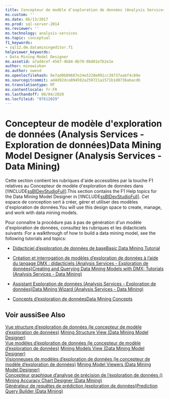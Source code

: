 ```yaml
---
title: Concepteur de modèle d’exploration de données (Analysis Services-exploration de données) | Microsoft Docs
ms.custom: ''
ms.date: 06/13/2017
ms.prod: sql-server-2014
ms.reviewer: ''
ms.technology: analysis-services
ms.topic: conceptual
f1_keywords:
- sql12.dm.dataminingeditor.f1
helpviewer_keywords:
- Data Mining Model Designer
ms.assetid: a7ad4cef-4567-4b84-8b70-0bd81e7b2e1e
author: minewiskan
ms.author: owend
ms.openlocfilehash: 8e7ad0b89687e24e5220e091cc39737aabf4c89e
ms.sourcegitcommit: ad4d92dce894592a259721a1571b1d8736abacdb
ms.translationtype: MT
ms.contentlocale: fr-FR
ms.lasthandoff: 08/04/2020
ms.locfileid: "87612029"
---
```

# <a name="data-mining-model-designer-analysis-services---data-mining"></a><span data-ttu-id="62d95-102">Concepteur de modèle d'exploration de données (Analysis Services - Exploration de données)</span><span class="sxs-lookup"><span data-stu-id="62d95-102">Data Mining Model Designer (Analysis Services - Data Mining)</span></span>
  <span data-ttu-id="62d95-103">Cette section contient les rubriques d'aide accessibles par la touche F1 relatives au Concepteur de modèle d'exploration de données dans [!INCLUDE[ssBIDevStudioFull](../includes/ssbidevstudiofull-md.md)].</span><span class="sxs-lookup"><span data-stu-id="62d95-103">This section contains the F1 Help topics for the Data Mining Model Designer in [!INCLUDE[ssBIDevStudioFull](../includes/ssbidevstudiofull-md.md)].</span></span> <span data-ttu-id="62d95-104">Cet espace de conception sert à créer, gérer et utiliser des modèles d'exploration de données.</span><span class="sxs-lookup"><span data-stu-id="62d95-104">You will use this design space to create, manage, and work with data mining models.</span></span>  
  
 <span data-ttu-id="62d95-105">Pour connaître la procédure pas à pas de génération d'un modèle d'exploration de données, consultez les rubriques et les didacticiels suivants :</span><span class="sxs-lookup"><span data-stu-id="62d95-105">For a walkthrough of how to build a data mining model, see the following tutorials and topics:</span></span>  
  
-   [<span data-ttu-id="62d95-106">Didacticiel d’exploration de données de base</span><span class="sxs-lookup"><span data-stu-id="62d95-106">Basic Data Mining Tutorial</span></span>](../../2014/tutorials/basic-data-mining-tutorial.md)  
  
-   [<span data-ttu-id="62d95-107">Création et interrogation de modèles d’exploration de données à l’aide du langage DMX : didacticiels &#40;Analysis Services - Exploration de données&#41;</span><span class="sxs-lookup"><span data-stu-id="62d95-107">Creating and Querying Data Mining Models with DMX: Tutorials &#40;Analysis Services - Data Mining&#41;</span></span>](../../2014/tutorials/create-query-data-mining-models-dmx-tutorials.md)  
  
-   [<span data-ttu-id="62d95-108">Assistant Exploration de données &#40;Analysis Services - Exploration de données&#41;</span><span class="sxs-lookup"><span data-stu-id="62d95-108">Data Mining Wizard &#40;Analysis Services - Data Mining&#41;</span></span>](data-mining/data-mining-wizard-analysis-services-data-mining.md)  
  
-   [<span data-ttu-id="62d95-109">Concepts d’exploration de données</span><span class="sxs-lookup"><span data-stu-id="62d95-109">Data Mining Concepts</span></span>](data-mining/data-mining-concepts.md)  
  
## <a name="see-also"></a><span data-ttu-id="62d95-110">Voir aussi</span><span class="sxs-lookup"><span data-stu-id="62d95-110">See Also</span></span>  
 <span data-ttu-id="62d95-111">[Vue structure d’exploration de données &#40;le concepteur de modèle d’exploration de données&#41;](mining-structure-view-data-mining-model-designer.md) </span><span class="sxs-lookup"><span data-stu-id="62d95-111">[Mining Structure View &#40;Data Mining Model Designer&#41;](mining-structure-view-data-mining-model-designer.md) </span></span>  
 <span data-ttu-id="62d95-112">[Vue modèles d’exploration de données &#40;le concepteur de modèle d’exploration de données&#41;](mining-models-view-data-mining-model-designer.md) </span><span class="sxs-lookup"><span data-stu-id="62d95-112">[Mining Models View &#40;Data Mining Model Designer&#41;](mining-models-view-data-mining-model-designer.md) </span></span>  
 <span data-ttu-id="62d95-113">[Visionneuses de modèles d’exploration de données &#40;le concepteur de modèle d’exploration de données&#41;](mining-model-viewers-data-mining-model-designer.md) </span><span class="sxs-lookup"><span data-stu-id="62d95-113">[Mining Model Viewers &#40;Data Mining Model Designer&#41;](mining-model-viewers-data-mining-model-designer.md) </span></span>  
 <span data-ttu-id="62d95-114">[Concepteur graphique d’analyse de précision de l’exploration de données &#40;&#41;](mining-accuracy-chart-designer-data-mining.md) </span><span class="sxs-lookup"><span data-stu-id="62d95-114">[Mining Accuracy Chart Designer &#40;Data Mining&#41;](mining-accuracy-chart-designer-data-mining.md) </span></span>  
 [<span data-ttu-id="62d95-115">Générateur de requêtes de prédiction &#40;exploration de données&#41;</span><span class="sxs-lookup"><span data-stu-id="62d95-115">Prediction Query Builder &#40;Data Mining&#41;</span></span>](prediction-query-builder-data-mining.md)  
  
  
